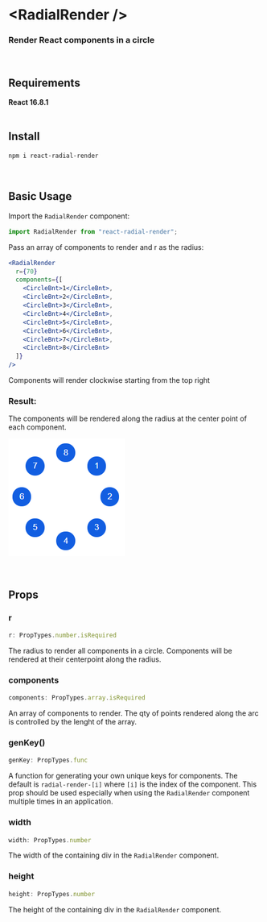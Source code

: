 # \<RadialRender />

### Render React components in a circle
<br />

## Requirements
**React 16.8.1**
<br />
<br />

## Install

```bash
npm i react-radial-render
```
<br />

## Basic Usage

Import the <code>RadialRender</code> component:

``` javascript
import RadialRender from "react-radial-render";
```

Pass an array of components to render and r as the radius:

```jsx
<RadialRender
  r={70}
  components={[
    <CircleBnt>1</CircleBnt>,
    <CircleBnt>2</CircleBnt>,
    <CircleBnt>3</CircleBnt>,
    <CircleBnt>4</CircleBnt>,
    <CircleBnt>5</CircleBnt>,
    <CircleBnt>6</CircleBnt>,
    <CircleBnt>7</CircleBnt>,
    <CircleBnt>8</CircleBnt>
  ]}
/>
```

Components will render clockwise starting from the top right

### Result:

The components will be rendered along the radius at the center point of each component.

![](demo/radial-render.PNG)

<br />

## Props

### r

```javascript
r: PropTypes.number.isRequired
```

The radius to render all components in a circle. Components will be rendered at their centerpoint along the radius.

### components

```javascript
components: PropTypes.array.isRequired
```

An array of components to render. The qty of points rendered along the arc is controlled by the lenght of the array.

### genKey()

```javascript
genKey: PropTypes.func
```

A function for generating your own unique keys for components. The default is <code>radial-render-[i]</code> where <code>[i]</code> is the index of the component. This prop should be used especially when using the <code>RadialRender</code> component multiple times in an application.

### width

```javascript
width: PropTypes.number
```

The width of the containing div in the <code>RadialRender</code> component.

### height

```javascript
height: PropTypes.number
```

The height of the containing div in the <code>RadialRender</code> component.
